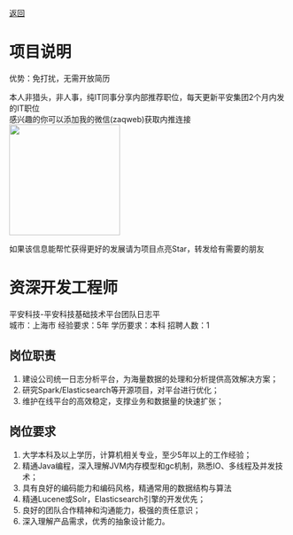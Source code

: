 [返回](../../)

# 项目说明

优势：免打扰，无需开放简历

本人非猎头，非人事，纯IT同事分享内部推荐职位，每天更新平安集团2个月内发的IT职位  
感兴趣的你可以添加我的微信(zaqweb)获取内推连接  
<img src="https://github.com/zaqweb/PA-IT-JOBS/blob/master/WechatICode.jpeg"  height="200" width="200">

如果该信息能帮忙获得更好的发展请为项目点亮Star，转发给有需要的朋友

# 资深开发工程师
平安科技-平安科技基础技术平台团队日志平  
城市：上海市 经验要求：5年 学历要求：本科  招聘人数：1

## 岗位职责
1. 建设公司统一日志分析平台，为海量数据的处理和分析提供高效解决方案；
2. 研究Spark/Elasticsearch等开源项目，对平台进行优化；
3. 维护在线平台的高效稳定，支撑业务和数据量的快速扩张；

## 岗位要求
1. 大学本科及以上学历，计算机相关专业，至少5年以上的工作经验；
2. 精通Java编程，深入理解JVM内存模型和gc机制，熟悉IO、多线程及并发技术； 
3. 具有良好的编码能力和编码风格，精通常用的数据结构与算法 
4. 精通Lucene或Solr，Elasticsearch引擎的开发优先；
5. 良好的团队合作精神和沟通能力，极强的责任意识； 
6. 深入理解产品需求，优秀的抽象设计能力。




